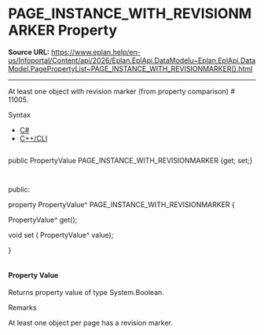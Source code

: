 # PAGE_INSTANCE_WITH_REVISIONMARKER Property

**Source URL:** https://www.eplan.help/en-us/Infoportal/Content/api/2026/Eplan.EplApi.DataModelu~Eplan.EplApi.DataModel.PagePropertyList~PAGE_INSTANCE_WITH_REVISIONMARKER().html

---

At least one object with revision marker (from property comparison) # 11005.

Syntax

- [C#](#i-syntax-CS)
- [C++/CLI](#i-syntax-CPP2005)

```
```
public PropertyValue PAGE_INSTANCE_WITH_REVISIONMARKER {get; set;}
```
```

```
```
public:

property PropertyValue^ PAGE_INSTANCE_WITH_REVISIONMARKER {

   PropertyValue^ get();

   void set (    PropertyValue^ value);

}
```
```

#### Property Value

Returns property value of type System.Boolean.

Remarks

At least one object per page has a revision marker.
